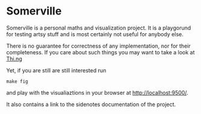 # Somerville

Somerville is a personal maths and visualization project. It is a playgorund for testing artsy stuff
and is most certainly not useful for anybody else.

There is no guarantee for correctness of any implementation, nor for their completeness.
If you care about such things you may want to take a look at [Thi.ng](https://thi.ng/)

Yet, if you are still are still interested run

```
make fig
```

and play with the visualiaztions in your browser at [http://localhost:9500/](http://localhost:9500/).

It also contains a link to the sidenotes documentation of the project.
